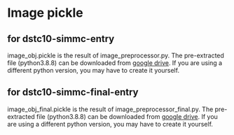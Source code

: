 # Image pickle

## for dstc10-simmc-entry
image_obj.pickle is the result of image_preprocessor.py. The pre-extracted file (python3.8.8) can be downloaded from [google drive](https://drive.google.com/file/d/1uktgTrt6kxRsr2-WrozaJrtjXk0G2wCo/view?usp=sharing). If you are using a different python version, you may have to create it yourself.

## for dstc10-simmc-final-entry
image_obj_final.pickle is the result of image_preprocessor_final.py. The pre-extracted file (python3.8.8) can be downloaded from [google drive](https://drive.google.com/file/d/1N9QRmOZM_zKZs1QE6z90PNmr6JOH99Sd/view?usp=sharing). If you are using a different python version, you may have to create it yourself.